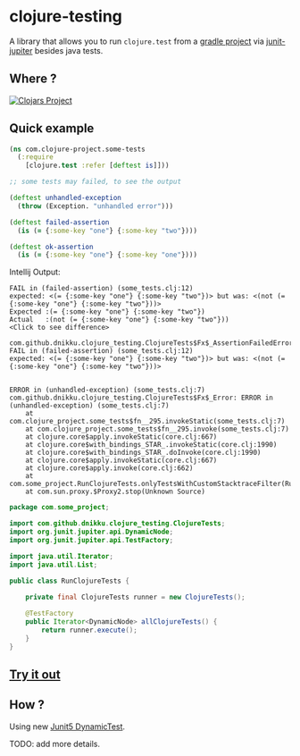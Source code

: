 # clojure-testing

A library that allows you to run `clojure.test` from a [gradle project](https://gradle.org/) via [junit-jupiter](https://search.maven.org/artifact/org.junit.jupiter/junit-jupiter-api/5.7.1/jar) besides java tests.

## Where ?
[![Clojars Project](https://img.shields.io/clojars/v/org.clojars.dnikku/clojure-testing.svg)](https://clojars.org/org.clojars.dnikku/clojure-testing)



## Quick example

```clojure
(ns com.clojure-project.some-tests
  (:require
    [clojure.test :refer [deftest is]]))

;; some tests may failed, to see the output

(deftest unhandled-exception
  (throw (Exception. "unhandled error")))

(deftest failed-assertion
  (is (= {:some-key "one"} {:some-key "two"})))

(deftest ok-assertion
  (is (= {:some-key "one"} {:some-key "one"})))
```

Intellij Output:
```
FAIL in (failed-assertion) (some_tests.clj:12)
expected: <(= {:some-key "one"} {:some-key "two"})> but was: <(not (= {:some-key "one"} {:some-key "two"}))>
Expected :(= {:some-key "one"} {:some-key "two"})
Actual   :(not (= {:some-key "one"} {:some-key "two"}))
<Click to see difference>

com.github.dnikku.clojure_testing.ClojureTests$Fx$_AssertionFailedError: FAIL in (failed-assertion) (some_tests.clj:12)
expected: <(= {:some-key "one"} {:some-key "two"})> but was: <(not (= {:some-key "one"} {:some-key "two"}))>


ERROR in (unhandled-exception) (some_tests.clj:7)
com.github.dnikku.clojure_testing.ClojureTests$Fx$_Error: ERROR in (unhandled-exception) (some_tests.clj:7)
	at com.clojure_project.some_tests$fn__295.invokeStatic(some_tests.clj:7)
	at com.clojure_project.some_tests$fn__295.invoke(some_tests.clj:7)
	at clojure.core$apply.invokeStatic(core.clj:667)
	at clojure.core$with_bindings_STAR_.invokeStatic(core.clj:1990)
	at clojure.core$with_bindings_STAR_.doInvoke(core.clj:1990)
	at clojure.core$apply.invokeStatic(core.clj:667)
	at clojure.core$apply.invoke(core.clj:662)
	at com.some_project.RunClojureTests.onlyTestsWithCustomStacktraceFilter(RunClojureTests.java:33)
	at com.sun.proxy.$Proxy2.stop(Unknown Source)
```

```java
package com.some_project;

import com.github.dnikku.clojure_testing.ClojureTests;
import org.junit.jupiter.api.DynamicNode;
import org.junit.jupiter.api.TestFactory;

import java.util.Iterator;
import java.util.List;

public class RunClojureTests {
    
    private final ClojureTests runner = new ClojureTests();

    @TestFactory
    public Iterator<DynamicNode> allClojureTests() {
        return runner.execute();
    }
}
```


## [Try it out](./doc/sample-project.md)


## How ?
Using new [Junit5 DynamicTest](https://www.baeldung.com/junit5-dynamic-tests).

TODO: add more details.
